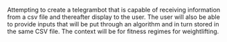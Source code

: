 Attempting to create a telegrambot that is capable of receiving information from a csv file and thereafter display to the user. The user will also be able to provide inputs that will be put through an algorithm and in turn stored in the same CSV file. The context will be for fitness regimes for weightlifting.
